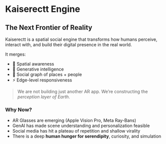 # Kaiserectt Engine

## The Next Frontier of Reality

Kaiserectt is a spatial social engine that transforms how humans perceive, interact with, and build their digital presence in the real world.

It merges:
- 📍 Spatial awareness
- 🧠 Generative intelligence
- 🔗 Social graph of places + people
- ⚡️ Edge-level responsiveness

> We are not building just another AR app. We’re constructing the *perception layer of Earth*.

### Why Now?

- AR Glasses are emerging (Apple Vision Pro, Meta Ray-Bans)
- GenAI has made scene understanding and personalization feasible
- Social media has hit a plateau of repetition and shallow virality
- There is a deep **human hunger for serendipity**, curiosity, and simulation
